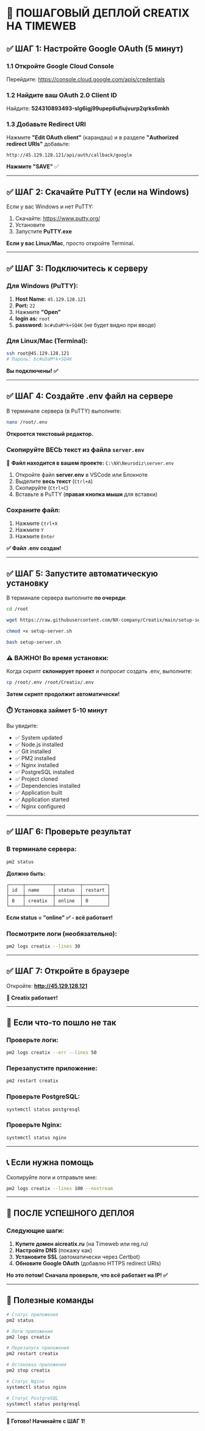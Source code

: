 # 🚀 ПОШАГОВЫЙ ДЕПЛОЙ CREATIX НА TIMEWEB

## ✅ ШАГ 1: Настройте Google OAuth (5 минут)

### 1.1 Откройте Google Cloud Console

Перейдите: https://console.cloud.google.com/apis/credentials

### 1.2 Найдите ваш OAuth 2.0 Client ID

Найдите: **524310893493-slg6igj99upep6ufiujvurp2qrks6mkh**

### 1.3 Добавьте Redirect URI

Нажмите **"Edit OAuth client"** (карандаш) и в разделе **"Authorized redirect URIs"** добавьте:

```
http://45.129.128.121/api/auth/callback/google
```

**Нажмите "SAVE"** ✅

---

## ✅ ШАГ 2: Скачайте PuTTY (если на Windows)

Если у вас Windows и нет PuTTY:

1. Скачайте: https://www.putty.org/
2. Установите
3. Запустите **PuTTY.exe**

**Если у вас Linux/Mac**, просто откройте Terminal.

---

## ✅ ШАГ 3: Подключитесь к серверу

### Для Windows (PuTTY):

1. **Host Name:** `45.129.128.121`
2. **Port:** `22`
3. Нажмите **"Open"**
4. **login as:** `root`
5. **password:** `bc#uDaM*k+SQ4K` (не будет видно при вводе)

### Для Linux/Mac (Terminal):

```bash
ssh root@45.129.128.121
# Пароль: bc#uDaM*k+SQ4K
```

**Вы подключены! ✅**

---

## ✅ ШАГ 4: Создайте .env файл на сервере

В терминале сервера (в PuTTY) выполните:

```bash
nano /root/.env
```

**Откроется текстовый редактор.**

### Скопируйте ВЕСЬ текст из файла `server.env`

📁 **Файл находится в вашем проекте:** `C:\NX\Neurodiz\server.env`

1. Откройте файл **server.env** в VSCode или Блокноте
2. Выделите **весь текст** (`Ctrl+A`)
3. Скопируйте (`Ctrl+C`)
4. Вставьте в PuTTY (**правая кнопка мыши** для вставки)

### Сохраните файл:

1. Нажмите `Ctrl+X`
2. Нажмите `Y`
3. Нажмите `Enter`

**✅ Файл .env создан!**

---

## ✅ ШАГ 5: Запустите автоматическую установку

В терминале сервера выполните **по очереди**:

```bash
cd /root
```

```bash
wget https://raw.githubusercontent.com/NX-company/Creatix/main/setup-server.sh
```

```bash
chmod +x setup-server.sh
```

```bash
bash setup-server.sh
```

### ⚠️ ВАЖНО! Во время установки:

Когда скрипт **склонирует проект** и попросит создать .env, выполните:

```bash
cp /root/.env /root/Creatix/.env
```

**Затем скрипт продолжит автоматически!**

### ⏱️ Установка займет **5-10 минут**

Вы увидите:
- ✅ System updated
- ✅ Node.js installed
- ✅ Git installed
- ✅ PM2 installed
- ✅ Nginx installed
- ✅ PostgreSQL installed
- ✅ Project cloned
- ✅ Dependencies installed
- ✅ Application built
- ✅ Application started
- ✅ Nginx configured

---

## ✅ ШАГ 6: Проверьте результат

### В терминале сервера:

```bash
pm2 status
```

**Должно быть:**
```
┌─────┬──────────┬─────────┬─────────┐
│ id  │ name     │ status  │ restart │
├─────┼──────────┼─────────┼─────────┤
│ 0   │ creatix  │ online  │ 0       │
└─────┴──────────┴─────────┴─────────┘
```

**Если status = "online" ✅ - всё работает!**

### Посмотрите логи (необязательно):

```bash
pm2 logs creatix --lines 30
```

---

## ✅ ШАГ 7: Откройте в браузере

Откройте: **http://45.129.128.121**

**🎉 Creatix работает!**

---

## 🔄 Если что-то пошло не так

### Проверьте логи:

```bash
pm2 logs creatix --err --lines 50
```

### Перезапустите приложение:

```bash
pm2 restart creatix
```

### Проверьте PostgreSQL:

```bash
systemctl status postgresql
```

### Проверьте Nginx:

```bash
systemctl status nginx
```

---

## 📞 Если нужна помощь

Скопируйте логи и отправьте мне:

```bash
pm2 logs creatix --lines 100 --nostream
```

---

## 🚀 ПОСЛЕ УСПЕШНОГО ДЕПЛОЯ

### Следующие шаги:

1. **Купите домен aicreatix.ru** (на Timeweb или reg.ru)
2. **Настройте DNS** (покажу как)
3. **Установите SSL** (автоматически через Certbot)
4. **Обновите Google OAuth** (добавлю HTTPS redirect URIs)

**Но это потом! Сначала проверьте, что всё работает на IP! ✅**

---

## 📝 Полезные команды

```bash
# Статус приложения
pm2 status

# Логи приложения
pm2 logs creatix

# Перезапуск приложения
pm2 restart creatix

# Остановка приложения
pm2 stop creatix

# Статус Nginx
systemctl status nginx

# Статус PostgreSQL
systemctl status postgresql
```

---

**🎉 Готово! Начинайте с ШАГ 1!**

